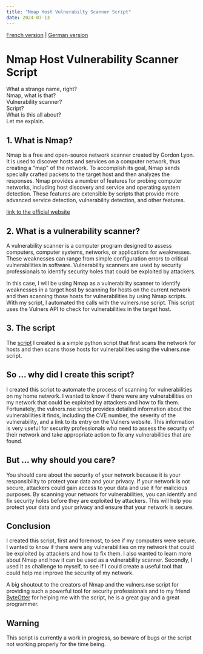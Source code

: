 ```yaml
---
title: "Nmap Host Vulnerabilty Scanner Script"
date: 2024-07-13
---
```


[French version](2024-07-13-Nmap%20Host%20Vulnerability%20Scanner%20Script%20fr.md) | [German version](2024-07-13-Nmap%20Host%20Vulnerability%20Scanner%20Script%20de.md)

# Nmap Host Vulnerability Scanner Script

What a strange name, right?\
Nmap, what is that?\
Vulnerability scanner?\
Script?\
What is this all about?\
Let me explain.

## 1. What is Nmap?

Nmap is a free and open-source network scanner created by Gordon Lyon. It is used to discover hosts and services on a computer network, thus creating a "map" of the network. To accomplish its goal, Nmap sends specially crafted packets to the target host and then analyzes the responses. Nmap provides a number of features for probing computer networks, including host discovery and service and operating system detection. These features are extensible by scripts that provide more advanced service detection, vulnerability detection, and other features.

[link to the official website](https://nmap.org/)

## 2. What is a vulnerability scanner?

A vulnerability scanner is a computer program designed to assess computers, computer systems, networks, or applications for weaknesses. These weaknesses can range from simple configuration errors to critical vulnerabilities in software. Vulnerability scanners are used by security professionals to identify security holes that could be exploited by attackers.

In this case, I will be using Nmap as a vulnerability scanner to identify weaknesses in a target host by scanning for hosts on the current network and then scanning those hosts for vulnerabilities by using Nmap scripts. With my script, I automated the calls with the vulners.nse script. This script uses the Vulners API to check for vulnerabilities in the target host.

## 3. The script

The [script](https://github.com/Moineau54/nhvss_python) I created is a simple python script that first scans the network for hosts and then scans those hosts for vulnerabilities using the vulners.nse script.

## So ... why did I create this script?

I created this script to automate the process of scanning for vulnerabilities on my home network. I wanted to know if there were any vulnerabilities on my network that could be exploited by attackers and how to fix them. Fortunately, the vulners.nse script provides detailed information about the vulnerabilities it finds, including the CVE number, the severity of the vulnerability, and a link to its entry on the Vulners website. This information is very useful for security professionals who need to assess the security of their network and take appropriate action to fix any vulnerabilities that are found.

## But ... why should you care?

You should care about the security of your network because it is your responsibility to protect your data and your privacy. If your network is not secure, attackers could gain access to your data and use it for malicious purposes. By scanning your network for vulnerabilities, you can identify and fix security holes before they are exploited by attackers. This will help you protect your data and your privacy and ensure that your network is secure.

## Conclusion

I created this script, first and foremost, to see if my computers were secure. I wanted to know if there were any vulnerabilities on my network that could be exploited by attackers and how to fix them. I also wanted to learn more about Nmap and how it can be used as a vulnerability scanner. Secondly, I used it as challenge to myself, to see if I could create a useful tool that could help me improve the security of my network.

A big shoutout to the creators of Nmap and the vulners.nse script for providing such a powerful tool for security professionals and to my friend [ByteOtter](https://github.com/ByteOtter) for helping me with the script, he is a great guy and a great programmer.

## Warning

This script is currently a work in progress, so beware of bugs or the script not working properly for the time being.
